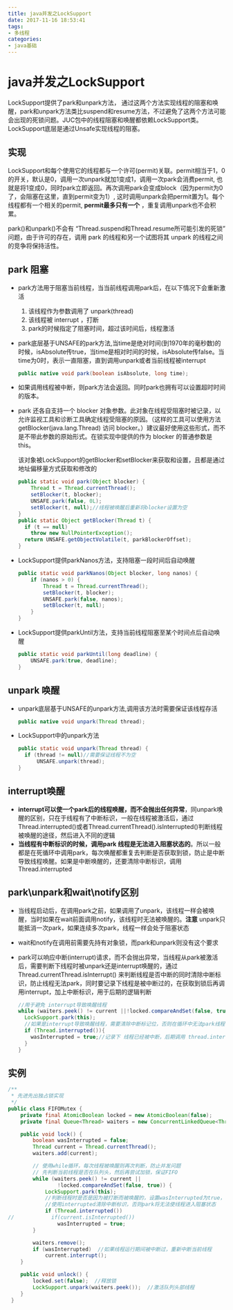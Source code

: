 ```yaml
---
title: java并发之LockSupport
date: 2017-11-16 18:53:41
tags:
- 多线程
categories:
- java基础
---
```


# java并发之LockSupport

LockSupport提供了park和unpark方法， 通过这两个方法实现线程的阻塞和唤醒，park和unpark方法类比suspend和resume方法，不过避免了这两个方法可能会出现的死锁问题。JUC包中的线程阻塞和唤醒都依赖LockSupport类。LockSupport底层是通过Unsafe实现线程的阻塞。

<!--more-->

## 实现

LockSupport和每个使用它的线程都与一个许可(permit)关联。permit相当于1，0的开关，默认是0，调用一次unpark就加1变成1，调用一次park会消费permit, 也就是将1变成0，同时park立即返回。再次调用park会变成block（因为permit为0了，会阻塞在这里，直到permit变为1）, 这时调用unpark会把permit置为1。每个线程都有一个相关的permit, **permit最多只有一个** ，重复调用unpark也不会积累。

park()和unpark()不会有 “Thread.suspend和Thread.resume所可能引发的死锁” 问题，由于许可的存在，调用 park 的线程和另一个试图将其 unpark 的线程之间的竞争将保持活性。

## park 阻塞

- park方法用于阻塞当前线程，当当前线程调用park后，在以下情况下会重新激活

   1. 该线程作为参数调用了 unpark(thread)
   2. 该线程被 interrupt ，打断
   3. park的时候指定了阻塞时间，超过该时间后，线程激活

- park底层基于UNSAFE的park方法,当time是绝对时间(到1970年的毫秒数)的时候，isAbsolute传true，当time是相对时间的时候，isAbsolute传false。当time为0时，表示一直阻塞，直到调用unpark或者当前线程被interrupt

  ```java
  public native void park(boolean isAbsolute, long time);
  ```

- 如果调用线程被中断，则park方法会返回。同时park也拥有可以设置超时时间的版本。

- park 还各自支持一个 blocker 对象参数。此对象在线程受阻塞时被记录，以允许监视工具和诊断工具确定线程受阻塞的原因。（这样的工具可以使用方法 getBlocker(java.lang.Thread) 访问 blocker。）建议最好使用这些形式，而不是不带此参数的原始形式。在锁实现中提供的作为 blocker 的普通参数是 this。

   该对象被LockSupport的getBlocker和setBlocker来获取和设置，且都是通过地址偏移量方式获取和修改的

   ```java
   public static void park(Object blocker) {
       Thread t = Thread.currentThread();
       setBlocker(t, blocker);
       UNSAFE.park(false, 0L);
       setBlocker(t, null);//线程被唤醒后重新将blocker设置为空
   }
   public static Object getBlocker(Thread t) {
     if (t == null)
       throw new NullPointerException();
     return UNSAFE.getObjectVolatile(t, parkBlockerOffset);
   }
   ```

- LockSupport提供parkNanos方法，支持阻塞一段时间后自动唤醒

   ```java
   public static void parkNanos(Object blocker, long nanos) {
       if (nanos > 0) {
           Thread t = Thread.currentThread();
           setBlocker(t, blocker);
           UNSAFE.park(false, nanos);
           setBlocker(t, null);
       }
   }
   ```

- LockSupport提供parkUntil方法，支持当前线程阻塞至某个时间点后自动唤醒

   ```java
   public static void parkUntil(long deadline) {
       UNSAFE.park(true, deadline);
   }
   ```

## unpark 唤醒

- unpark底层基于UNSAFE的unpark方法,调用该方法时需要保证该线程存活

  ```java
  public native void unpark(Thread thread);
  ```

- LockSupport中的unpark方法

  ```java
  public static void unpark(Thread thread) {
  	if (thread != null)//需要保证线程不为空
      	UNSAFE.unpark(thread);
  }
  ```

## interrupt唤醒

- **interrupt可以使一个park后的线程唤醒，而不会抛出任何异常**，同unpark唤醒的区别，只在于线程有了中断标识，一般在线程被激活后，通过Thread.interrupted()或者Thread.currentThread().isInterrupted()判断线程被唤醒的途径，然后进入不同的逻辑
- **当线程有中断标识的时候，调用park 线程是无法进入阻塞状态的**。所以一般都是在死循环中调用park，每次唤醒都重复去判断是否获取到锁，防止是中断导致线程唤醒。如果是中断唤醒的，还要清除中断标识，调用Thread.interrupted

##  park\unpark和wait\notify区别

- 当线程启动后，在调用park之前，如果调用了unpark，该线程一样会被唤醒，当时如果在wait前面调用notify，该线程时无法被唤醒的。**注意** unpark只能抵消一次park，如果连续多次park，线程一样会处于阻塞状态

- wait和notify在调用前需要先持有对象锁，而park和unpark则没有这个要求

- park可以响应中断(interrupt)请求，而不会抛出异常，当线程从park被激活后，需要判断下线程时被unpark还是interrupt唤醒的，通过Thread.currentThread.isInterrupt() 来判断线程是否中断的同时清除中断标识，防止线程无法park，同时要记录下线程是被中断过的，在获取到锁后再调用interrupt，加上中断标识，用于后期的逻辑判断

  ```java
  //用于避免 interrupt导致唤醒线程
  while (waiters.peek() != current ||!locked.compareAndSet(false, true)) {
    LockSupport.park(this);
    //如果是interrupt导致唤醒线程，需要清除中断标记位，否则在循环中无法park线程
    if (Thread.interrupted()){
      wasInterrupted = true;//记录下 线程已经被中断，后期调用 thread.interrupt()
    }
  }
  ```

## 实例

```java
/**
 * 先进先出独占锁实现
 */
public class FIFOMutex {
    private final AtomicBoolean locked = new AtomicBoolean(false);
    private final Queue<Thread> waiters = new ConcurrentLinkedQueue<Thread>();

    public void lock() {
        boolean wasInterrupted = false;
        Thread current = Thread.currentThread();
        waiters.add(current);

        // 使用while循环，每次线程被唤醒则再次判断，防止并发问题
        // 先判断当前线程是否在队列头，然后再尝试加锁，保证FIFO
        while (waiters.peek() != current ||
                !locked.compareAndSet(false, true)) {
            LockSupport.park(this);
            //判断线程时是否是因为被打断而被唤醒的，设置wasInterrupted为true，等待拿到锁后再补上中断标识
            //使用interrupted清除中断标识，否则park将无法使线程进入阻塞状态
            if (Thread.interrupted())
//            if(current.isInterrupted())
                wasInterrupted = true;
        }

        waiters.remove();
        if (wasInterrupted)  //如果线程运行期间被中断过，重新中断当前线程
            current.interrupt();
    }

    public void unlock() {
        locked.set(false);  //释放锁
        LockSupport.unpark(waiters.peek());  //激活队列头部线程
    }
 }
```